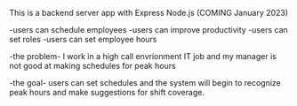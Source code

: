 This is a backend server app with Express Node.js
(COMING January 2023)

-users can schedule employees
-users can improve productivity
-users can set roles
-users can set employee hours


-the problem- 
I work in a high call envrionment IT job and my manager is not good at making schedules for peak hours

-the goal-
users can set schedules and the system will begin to recognize peak hours and make suggestions for shift coverage.